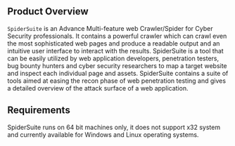 ## Product Overview
`SpiderSuite` is an Advance Multi-feature web Crawler/Spider for Cyber Security professionals. It contains a powerful crawler which can crawl even the most sophisticated web pages and produce a readable output and an intuitive user interface to interact with the results.
SpiderSuite is a tool that can be easily utilized by web application developers, penetration testers, bug bounty hunters and cyber security researchers to map a target website and inspect each individual page and assets.
SpiderSuite contains a suite of tools aimed at easing the recon phase of web penetration testing and gives a detailed overview of the attack surface of a web application.

## Requirements
SpiderSuite runs on 64 bit machines only, it does not support x32 system and currently available for Windows and Linux operating systems.
